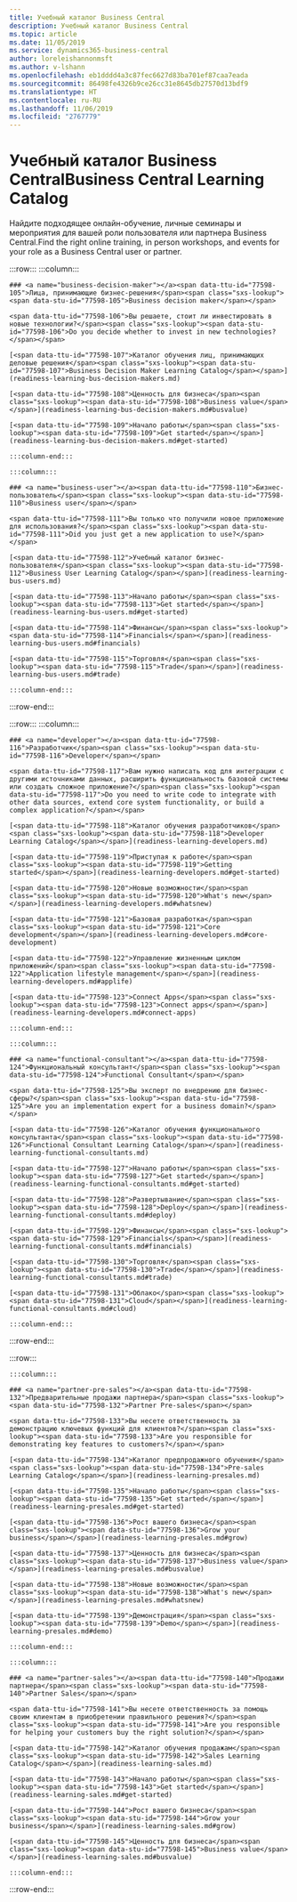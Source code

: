 ```yaml
---
title: Учебный каталог Business Central
description: Учебный каталог Business Central
ms.topic: article
ms.date: 11/05/2019
ms.service: dynamics365-business-central
author: loreleishannonmsft
ms.author: v-lshann
ms.openlocfilehash: eb1dddd4a3c87fec6627d83ba701ef87caa7eada
ms.sourcegitcommit: 86498fe4326b9ce26cc31e8645db27570d13bdf9
ms.translationtype: HT
ms.contentlocale: ru-RU
ms.lasthandoff: 11/06/2019
ms.locfileid: "2767779"
---
```

# <a name="business-central-learning-catalog"></a><span data-ttu-id="77598-103">Учебный каталог Business Central</span><span class="sxs-lookup"><span data-stu-id="77598-103">Business Central Learning Catalog</span></span>
<span data-ttu-id="77598-104">Найдите подходящее онлайн-обучение, личные семинары и мероприятия для вашей роли пользователя или партнера Business Central.</span><span class="sxs-lookup"><span data-stu-id="77598-104">Find the right online training, in person workshops, and events for your role as a Business Central user or partner.</span></span>

:::row:::
    :::column:::

    ### <a name="business-decision-maker"></a><span data-ttu-id="77598-105">Лица, принимающие бизнес-решения</span><span class="sxs-lookup"><span data-stu-id="77598-105">Business decision maker</span></span>

    <span data-ttu-id="77598-106">Вы решаете, стоит ли инвестировать в новые технологии?</span><span class="sxs-lookup"><span data-stu-id="77598-106">Do you decide whether to invest in new technologies?</span></span> 

    [<span data-ttu-id="77598-107">Каталог обучения лиц, принимающих деловые решения</span><span class="sxs-lookup"><span data-stu-id="77598-107">Business Decision Maker Learning Catalog</span></span>](readiness-learning-bus-decision-makers.md)

    [<span data-ttu-id="77598-108">Ценность для бизнеса</span><span class="sxs-lookup"><span data-stu-id="77598-108">Business value</span></span>](readiness-learning-bus-decision-makers.md#busvalue)

    [<span data-ttu-id="77598-109">Начало работы</span><span class="sxs-lookup"><span data-stu-id="77598-109">Get started</span></span>](readiness-learning-bus-decision-makers.md#get-started)

    :::column-end:::

    :::column:::

    ### <a name="business-user"></a><span data-ttu-id="77598-110">Бизнес-пользователь</span><span class="sxs-lookup"><span data-stu-id="77598-110">Business user</span></span>

    <span data-ttu-id="77598-111">Вы только что получили новое приложение для использования?</span><span class="sxs-lookup"><span data-stu-id="77598-111">Did you just get a new application to use?</span></span> 

    [<span data-ttu-id="77598-112">Учебный каталог бизнес-пользователя</span><span class="sxs-lookup"><span data-stu-id="77598-112">Business User Learning Catalog</span></span>](readiness-learning-bus-users.md)

    [<span data-ttu-id="77598-113">Начало работы</span><span class="sxs-lookup"><span data-stu-id="77598-113">Get started</span></span>](readiness-learning-bus-users.md#get-started)

    [<span data-ttu-id="77598-114">Финансы</span><span class="sxs-lookup"><span data-stu-id="77598-114">Financials</span></span>](readiness-learning-bus-users.md#financials)

    [<span data-ttu-id="77598-115">Торговля</span><span class="sxs-lookup"><span data-stu-id="77598-115">Trade</span></span>](readiness-learning-bus-users.md#trade)

    :::column-end:::

:::row-end:::

:::row:::
    :::column:::

    ### <a name="developer"></a><span data-ttu-id="77598-116">Разработчик</span><span class="sxs-lookup"><span data-stu-id="77598-116">Developer</span></span>

    <span data-ttu-id="77598-117">Вам нужно написать код для интеграции с другими источниками данных, расширить функциональность базовой системы или создать сложное приложение?</span><span class="sxs-lookup"><span data-stu-id="77598-117">Do you need to write code to integrate with other data sources, extend core system functionality, or build a complex application?</span></span>

    [<span data-ttu-id="77598-118">Каталог обучения разработчиков</span><span class="sxs-lookup"><span data-stu-id="77598-118">Developer Learning Catalog</span></span>](readiness-learning-developers.md)

    [<span data-ttu-id="77598-119">Приступая к работе</span><span class="sxs-lookup"><span data-stu-id="77598-119">Getting started</span></span>](readiness-learning-developers.md#get-started)

    [<span data-ttu-id="77598-120">Новые возможности</span><span class="sxs-lookup"><span data-stu-id="77598-120">What's new</span></span>](readiness-learning-developers.md#whatsnew)

    [<span data-ttu-id="77598-121">Базовая разработка</span><span class="sxs-lookup"><span data-stu-id="77598-121">Core development</span></span>](readiness-learning-developers.md#core-development)

    [<span data-ttu-id="77598-122">Управление жизненным циклом приложений</span><span class="sxs-lookup"><span data-stu-id="77598-122">Application lifestyle management</span></span>](readiness-learning-developers.md#applife)

    [<span data-ttu-id="77598-123">Connect Apps</span><span class="sxs-lookup"><span data-stu-id="77598-123">Connect apps</span></span>](readiness-learning-developers.md#connect-apps)

    :::column-end:::

    :::column:::

    ### <a name="functional-consultant"></a><span data-ttu-id="77598-124">Функциональный консультант</span><span class="sxs-lookup"><span data-stu-id="77598-124">Functional Consultant</span></span>
    
    <span data-ttu-id="77598-125">Вы эксперт по внедрению для бизнес-сферы?</span><span class="sxs-lookup"><span data-stu-id="77598-125">Are you an implementation expert for a business domain?</span></span> 

    [<span data-ttu-id="77598-126">Каталог обучения функционального консультанта</span><span class="sxs-lookup"><span data-stu-id="77598-126">Functional Consultant Learning Catalog</span></span>](readiness-learning-functional-consultants.md)

    [<span data-ttu-id="77598-127">Начало работы</span><span class="sxs-lookup"><span data-stu-id="77598-127">Get started</span></span>](readiness-learning-functional-consultants.md#get-started)

    [<span data-ttu-id="77598-128">Развертывание</span><span class="sxs-lookup"><span data-stu-id="77598-128">Deploy</span></span>](readiness-learning-functional-consultants.md#deploy)

    [<span data-ttu-id="77598-129">Финансы</span><span class="sxs-lookup"><span data-stu-id="77598-129">Financials</span></span>](readiness-learning-functional-consultants.md#financials)

    [<span data-ttu-id="77598-130">Торговля</span><span class="sxs-lookup"><span data-stu-id="77598-130">Trade</span></span>](readiness-learning-functional-consultants.md#trade)

    [<span data-ttu-id="77598-131">Облако</span><span class="sxs-lookup"><span data-stu-id="77598-131">Cloud</span></span>](readiness-learning-functional-consultants.md#cloud)

    :::column-end:::

:::row-end:::

:::row:::

    :::column:::

    ### <a name="partner-pre-sales"></a><span data-ttu-id="77598-132">Предварительные продажи партнера</span><span class="sxs-lookup"><span data-stu-id="77598-132">Partner Pre-sales</span></span>

    <span data-ttu-id="77598-133">Вы несете ответственность за демонстрацию ключевых функций для клиентов?</span><span class="sxs-lookup"><span data-stu-id="77598-133">Are you responsible for demonstrating key features to customers?</span></span> 

    [<span data-ttu-id="77598-134">Каталог предпродажного обучения</span><span class="sxs-lookup"><span data-stu-id="77598-134">Pre-sales Learning Catalog</span></span>](readiness-learning-presales.md)

    [<span data-ttu-id="77598-135">Начало работы</span><span class="sxs-lookup"><span data-stu-id="77598-135">Get started</span></span>](readiness-learning-presales.md#get-started)

    [<span data-ttu-id="77598-136">Рост вашего бизнеса</span><span class="sxs-lookup"><span data-stu-id="77598-136">Grow your business</span></span>](readiness-learning-presales.md#grow)

    [<span data-ttu-id="77598-137">Ценность для бизнеса</span><span class="sxs-lookup"><span data-stu-id="77598-137">Business value</span></span>](readiness-learning-presales.md#busvalue)

    [<span data-ttu-id="77598-138">Новые возможности</span><span class="sxs-lookup"><span data-stu-id="77598-138">What's new</span></span>](readiness-learning-presales.md#whatsnew)

    [<span data-ttu-id="77598-139">Демонстрация</span><span class="sxs-lookup"><span data-stu-id="77598-139">Demo</span></span>](readiness-learning-presales.md#demo)

    :::column-end:::

    :::column:::

    ### <a name="partner-sales"></a><span data-ttu-id="77598-140">Продажи партнера</span><span class="sxs-lookup"><span data-stu-id="77598-140">Partner Sales</span></span>

    <span data-ttu-id="77598-141">Вы несете ответственность за помощь своим клиентам в приобретении правильного решения?</span><span class="sxs-lookup"><span data-stu-id="77598-141">Are you responsible for helping your customers buy the right solution?</span></span> 

    [<span data-ttu-id="77598-142">Каталог обучения продажам</span><span class="sxs-lookup"><span data-stu-id="77598-142">Sales Learning Catalog</span></span>](readiness-learning-sales.md)

    [<span data-ttu-id="77598-143">Начало работы</span><span class="sxs-lookup"><span data-stu-id="77598-143">Get started</span></span>](readiness-learning-sales.md#get-started)

    [<span data-ttu-id="77598-144">Рост вашего бизнеса</span><span class="sxs-lookup"><span data-stu-id="77598-144">Grow your business</span></span>](readiness-learning-sales.md#grow)

    [<span data-ttu-id="77598-145">Ценность для бизнеса</span><span class="sxs-lookup"><span data-stu-id="77598-145">Business value</span></span>](readiness-learning-sales.md#busvalue)

    :::column-end:::

:::row-end:::
